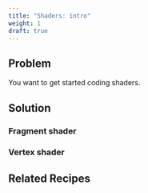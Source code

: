 ```yaml
---
title: "Shaders: intro"
weight: 1
draft: true
---
```


## Problem

You want to get started coding shaders.

## Solution


### Fragment shader


### Vertex shader


## Related Recipes

